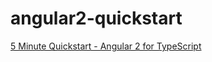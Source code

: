 # angular2-quickstart

[5 Minute Quickstart - Angular 2 for TypeScript](https://angular.io/docs/ts/latest/quickstart.html)


